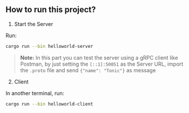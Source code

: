 ## How to run this project?

1. Start the Server

Run:

```bash 
cargo run --bin helloworld-server
```

> **Note:** In this part you can test the server using a gRPC client like Postman, by just setting the `[::1]:50051` as the Server URL, import the `.proto` file and send `{"name": "Tonic"}` as message

2. Client

In another terminal, run:

```bash 
cargo run --bin helloworld-client
```